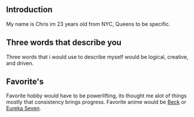 ## Introduction
My name is Chris im 23 years old from NYC, Queens to be specific. 

## Three words that describe you
Three words that i would use to describe myself would be logical, creative, and driven. 

## Favorite's
Favorite hobby would have to be powerlifting, its thought me alot of things mostly that consistency brings progress. Favorite anime would be [Beck](https://myanimelist.net/anime/57/Beck) or [Eureka Seven](https://myanimelist.net/anime/237/Eureka_Seven).
